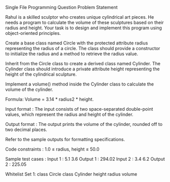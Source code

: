 Single File Programming Question
Problem Statement



Rahul is a skilled sculptor who creates unique cylindrical art pieces. He needs a program to calculate the volume of these sculptures based on their radius and height. Your task is to design and implement this program using object-oriented principles.



Create a base class named Circle with the protected attribute radius representing the radius of a circle. The class should provide a constructor to initialize the radius and a method to retrieve the radius value.



Inherit from the Circle class to create a derived class named Cylinder. The Cylinder class should introduce a private attribute height representing the height of the cylindrical sculpture.



Implement a volume() method inside the Cylinder class to calculate the volume of the cylinder.



Formula: Volume = 3.14 * radius2 * height.

Input format :
The input consists of two space-separated double-point values, which represent the radius and height of the cylinder.

Output format :
The output prints the volume of the cylinder, rounded off to two decimal places.



Refer to the sample outputs for formatting specifications.

Code constraints :
1.0 ≤ radius, height ≤ 50.0

Sample test cases :
Input 1 :
5.1 3.6
Output 1 :
294.02
Input 2 :
3.4 6.2
Output 2 :
225.05

Whitelist
Set 1:
class Circle
class Cylinder
height
radius
volume